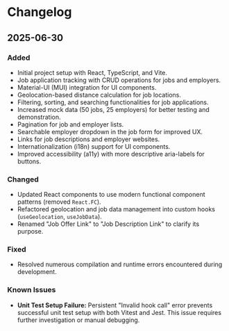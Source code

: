 # Changelog

## 2025-06-30

### Added

*   Initial project setup with React, TypeScript, and Vite.
*   Job application tracking with CRUD operations for jobs and employers.
*   Material-UI (MUI) integration for UI components.
*   Geolocation-based distance calculation for job locations.
*   Filtering, sorting, and searching functionalities for job applications.
*   Increased mock data (50 jobs, 25 employers) for better testing and demonstration.
*   Pagination for job and employer lists.
*   Searchable employer dropdown in the job form for improved UX.
*   Links for job descriptions and employer websites.
*   Internationalization (i18n) support for UI components.
*   Improved accessibility (a11y) with more descriptive aria-labels for buttons.

### Changed

*   Updated React components to use modern functional component patterns (removed `React.FC`).
*   Refactored geolocation and job data management into custom hooks (`useGeolocation`, `useJobData`).
*   Renamed "Job Offer Link" to "Job Description Link" to clarify its purpose.

### Fixed

*   Resolved numerous compilation and runtime errors encountered during development.

### Known Issues

*   **Unit Test Setup Failure:** Persistent "Invalid hook call" error prevents successful unit test setup with both Vitest and Jest. This issue requires further investigation or manual debugging.